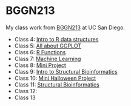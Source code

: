 # BGGN213
My class work from [BGGN213](https://bioboot.github.io/bggn213_F24/) at UC San Diego.


- Class 4: [Intro to R data structures](https://github.com/jmraygoz/bggn213_github/blob/main/Class04/class4.md)
- Class 5: [All about GGPLOT](https://github.com/jmraygoz/bggn213_github/blob/main/Class05/Class05.md)
- Class 6: [R Functions](https://github.com/jmraygoz/bggn213_github/blob/main/Class06/class06-lab.md)
- Class 7: [Machine Learning](https://github.com/jmraygoz/bggn213_github/blob/main/Class07/Class07Lab-.md)
- Class 8: [Mini Project](https://github.com/jmraygoz/bggn213_github/blob/main/Class08-MiniProject/Class08MiniProject.md)
- Class 9: [Intro to Structural Bioinformatics](https://github.com/jmraygoz/bggn213_github/blob/main/Class%2009%3A%20Structural%20Bioinformatics%20Part%201./Class09-StructuralBioinformatics.md) 
- Class 10: [Mini Halloween Project](https://github.com/jmraygoz/bggn213_github/blob/main/Class10%3A%20Halloween%20Mini-Project/Class10-MiniHalloween.md)
- Class 11: [Structural Bioinformatics]()
- Class 12:
- Class 13 

